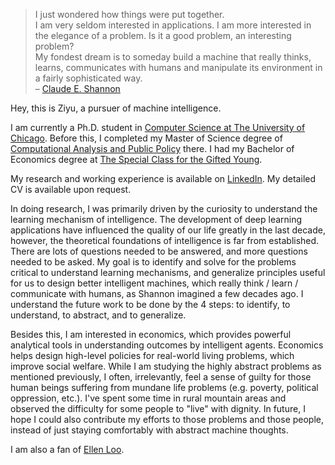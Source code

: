 <!-- # > The economic approach I refer to does not assume that individuals are motivated solely by selfishness or gain.  
# > It is a **method** of analysis, not an assumption about particular motivations.
# > [Gary S. Becker on his Nobel lecture, 1992](https://www.nobelprize.org/uploads/2018/06/becker-lecture.pdf) -->

<!-- # Although perhaps of no practical importance, the question is of theoretical interest, and it is hoped that a satisfactory solution of this problem will act as a wedge in attacking other problems of a similar nature and of greater significance.

# Chemistry has always seemed a little dull to me — too many isolated facts and too few general principles for my taste.

# The fundamental discoveries of such scientists are wonderful achievements in themselves, but would not affect the life of the common man without the intermediate efforts of engineers and inventors―people like Edison, Bell and Marconi.

# I see no limit to the capabilities of machines.

# I have great hopes in this direction for machines that will rival or even surpass the human brain.

# My fondest dream is to someday build a machine that really thinks, learns, communicates with humans and manipulate its environment in a fairly sophisticated way. -->

> I just wondered how things were put together.  
> I am very seldom interested in applications. I am more interested in the elegance of a problem. Is it a good problem, an interesting problem?  
> My fondest dream is to someday build a machine that really thinks, learns, communicates with humans and manipulate its environment in a fairly sophisticated way.    
> – [Claude E. Shannon](https://en.wikipedia.org/wiki/Claude_Shannon)

Hey, this is Ziyu, a pursuer of machine intelligence.

I am currently a Ph.D. student in [Computer Science at The University of Chicago](https://computerscience.uchicago.edu/). Before this, I completed my Master of Science degree of [Computational Analysis and Public Policy](https://capp.uchicago.edu/) there. I had my Bachelor of Economics degree at [The Special Class for the Gifted Young](https://www.wikiwand.com/en/Special_Class_for_the_Gifted_Young).

My research and working experience is available on [LinkedIn](https://www.linkedin.com/in/ziyuye/). My detailed CV is available upon request.

In doing research, I was primarily driven by the curiosity to understand the learning mechanism of intelligence. The development of deep learning applications have influenced the quality of our life greatly in the last decade, however, the theoretical foundations of intelligence is far from established. There are lots of questions needed to be answered, and more questions needed to be asked. My goal is to identify and solve for the problems critical to understand learning mechanisms, and generalize principles useful for us to design better intelligent machines, which really think / learn / communicate with humans, as Shannon imagined a few decades ago. I understand the future work to be done by the 4 steps: to identify, to understand, to abstract, and to generalize.

Besides this, I am interested in economics, which provides powerful analytical tools in understanding outcomes by intelligent agents. Economics helps design high-level policies for real-world living problems, which improve social welfare. While I am studying the highly abstract problems as mentioned previously, I often, irrelevantly, feel a sense of guilty for those human beings suffering from mundane life problems (e.g. poverty, political oppression, etc.). I've spent some time in rural mountain areas and observed the difficulty for some people to "live" with dignity. In future, I hope I could also contribute my efforts to those problems and those people, instead of just staying comfortably with abstract machine thoughts.

I am also a fan of [Ellen Loo](https://www.wikiwand.com/en/Ellen_Joyce_Loo).
